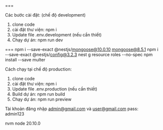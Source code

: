 ===

Các bước cài đặt: (chế độ development)
1. clone code
2. cài đặt thư viện: npm i
3. Update file .env.development (nếu cần thiết)
4. Chạy dự án: npm run dev


===
npm i --save-exact @nestjs/mongoose@10.0.10 mongoose@8.5.1
npm i --save-exact @nestjs/config@3.2.3
nest g resource roles --no-spec
npm install --save multer

Cách chạy tại chế độ production:
1. clone code
2. cài đặt thư viện: npm i
3. Update file .env.production (nếu cần thiết)
4. Build dự án: npm run build
5. Chạy dự án: npm run preview

Tài khoản đăng nhập
admin@gmail.com và user@gmail.com
pass: admin123

nvm node 20.10.0